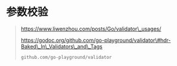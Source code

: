 # 参数校验

> https://www.liwenzhou.com/posts/Go/validator\_usages/
>
> https://godoc.org/github.com/go-playground/validator\#hdr-Baked\_In\_Validators\_and\_Tags
>
> ```
> github.com/go-playground/validator
> ```
>
>  



